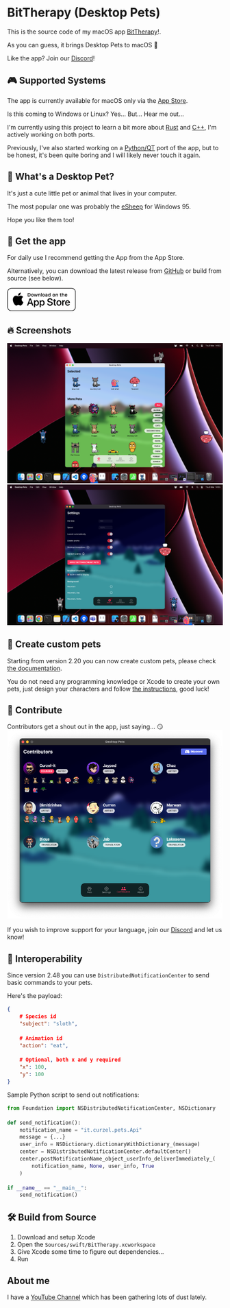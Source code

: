 # BitTherapy (Desktop Pets)
This is the source code of my macOS app [BitTherapy](https://apps.apple.com/app/desktop-pets/id1575542220)!.

As you can guess, it brings Desktop Pets to macOS 🚀

Like the app? Join our [Discord](https://discord.gg/MCdEgXKSH5)!

## 🎮 Supported Systems
The app is currently available for macOS only via the [App Store](https://apps.apple.com/app/id1575542220).

Is this coming to Windows or Linux? Yes... But... Hear me out...

I'm currently using this project to learn a bit more about [Rust](https://github.com/curzel-it/pet-therapy/tree/main/Sources/rust/README.md) and [C++](https://github.com/curzel-it/pet-therapy/tree/main/Sources/cpp/README.md), I'm actively working on both ports.

Previously, I've also started working on a [Python/QT](https://github.com/curzel-it/pet-therapy/tree/main/Sources/python/README.md) port of the app, but to be honest, it's been quite boring and I will likely never touch it again.

## 🤔 What's a Desktop Pet?
It's just a cute little pet or animal that lives in your computer.

The most popular one was probably the [eSheep](https://github.com/Adrianotiger/desktopPet) for Windows 95.

Hope you like them too!

## 📲 Get the app
For daily use I recommend getting the App from the App Store.

Alternatively, you can download the latest release from [GitHub]( https://github.com/curzel-it/pet-therapy/releases/latest) or build from source (see below).

[![Get it on the App Store](docs/appstore_badge.png)](https://apps.apple.com/app/id1575542220)

## 🔥 Screenshots
![Homepage, light mode](docs/1.png)
![Settings, dark mode](docs/2.png)

## 🎨 Create custom pets
Starting from version 2.20 you can now create custom pets, please check [the documentation](https://curzel.it/pet-therapy/custompets).

You do not need any programming knowledge or Xcode to create your own pets, just design your characters and follow [the instructions](https://curzel.it/pet-therapy/custompets), good luck!

## 🙏 Contribute
Contributors get a shout out in the app, just saying... 😏
![Contributors, dark mode](docs/contributors.png)

If you wish to improve support for your language, join our [Discord](https://discord.gg/MCdEgXKSH5) and let us know!

## 🔔 Interoperability
Since version 2.48 you can use `DistributedNotificationCenter` to send basic commands to your pets.

Here's the payload:

```json
{
    # Species id
    "subject": "sloth",
    
    # Animation id
    "action": "eat",
    
    # Optional, both x and y required 
    "x": 100,
    "y": 100
}
```

Sample Python script to send out notifications:
```python
from Foundation import NSDistributedNotificationCenter, NSDictionary

def send_notification():
    notification_name = "it.curzel.pets.Api"
    message = {...}
    user_info = NSDictionary.dictionaryWithDictionary_(message)
    center = NSDistributedNotificationCenter.defaultCenter()
    center.postNotificationName_object_userInfo_deliverImmediately_(
        notification_name, None, user_info, True
    )

if __name__ == "__main__":
    send_notification()
```

## 🛠️ Build from Source
1. Download and setup Xcode
1. Open the `Sources/swift/BitTherapy.xcworkspace`
1. Give Xcode some time to figure out dependencies...
1. Run

## About me
I have a [YouTube Channel](https://www.youtube.com/@HiddenMugs) which has been gathering lots of dust lately.
